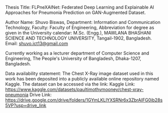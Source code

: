 Thesis Title: FLPneXAINet: Federated Deep Learning and Explainable AI Approaches for Pneumonia Prediction on GAN-Augmented Dataset.

Author Name: Shuvo Biswas,
Department: Information and Communication Technology,
Faculty: Faculty of Engineering,
Abbreviation for degree as given in the University calendar: M.Sc. (Engg.),
MAWLANA BHASHANI SCIENCE AND TECHNOLOGY UNIVERSITY, Tangail-1902, Bangladesh.
Email: shuvo.ict13@gmail.com

Currently working as a lecturer department of Computer Science and Engineering,
The People's University of Bangladesh, Dhaka-1207, Bangladesh. 

Data availability statement: 
The Chest X-Ray image dataset used in this work has been deposited into a publicly available online repository named Kaggle. The dataset can be accessed via the link: 
Kaggle Link: https://www.kaggle.com/datasets/paultimothymooney/chest-xray-pneumonia
Drive Link: https://drive.google.com/drive/folders/1GYmLKLlYXSRNr6x3ZbrAIFG0ib28s5VP?usp=drive_link
